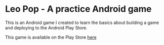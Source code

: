 Leo Pop - A practice Android game
=================================

This is an Android game I created to learn the basics about building a game and deploying to the Android Play Store.

This game is available on the Play Store [here](https://play.google.com/store/apps/details?id=com.swishops.leopop)